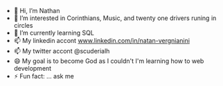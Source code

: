 - 👋 Hi, I’m Nathan
- 👀 I’m interested in Corinthians, Music, and twenty one drivers runing in circles
- 🌱 I’m currently learning SQL
- 📫 My linkedin accont www.linkedin.com/in/natan-vergnianini
- 📫 My twitter accont @scuderialh 
- 😄 My goal is to become God as I couldn't I'm learning how to web development
- ⚡ Fun fact: ... ask me

<!---
prismanic/prismanic is a ✨ special ✨ repository because its `README.md` (this file) appears on your GitHub profile.
You can click the Preview link to take a look at your changes.
--->
